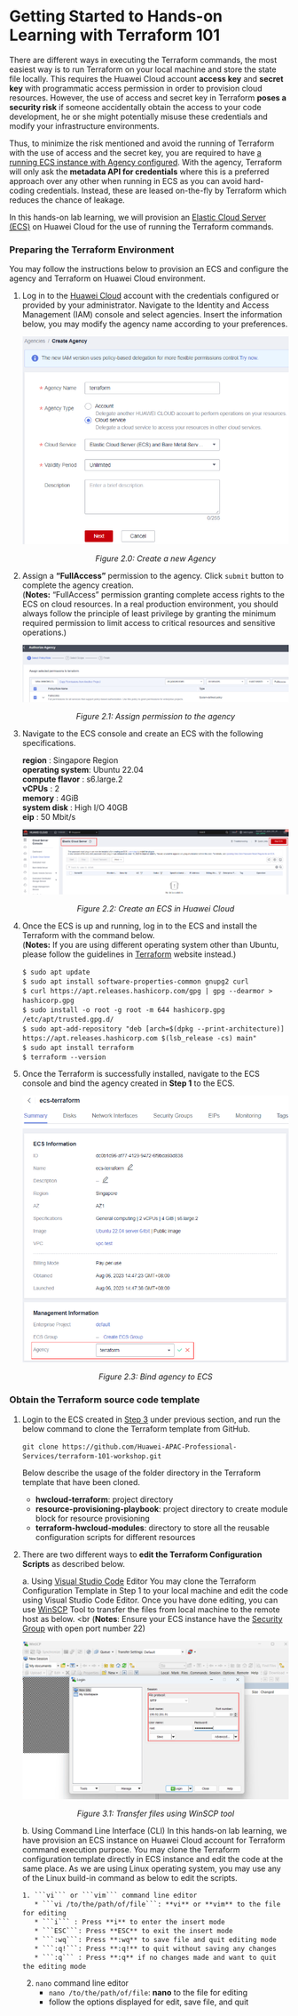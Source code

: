 # Getting Started to Hands-on Learning with Terraform 101

There are different ways in executing the Terraform commands, the most easiest way is to run Terraform on your local machine and store the state file locally. This requires the Huawei Cloud account **access key** and **secret key** with programmatic access permission in order to provision cloud resources. However, the use of access and secret key in Terraform **poses a security risk** if someone accidentally obtain the access to your code development, he or she might potentially misuse these credentials and modify your infrastructure environments.

Thus, to minimize the risk mentioned and avoid the running of Terraform with the use of access and the secret key, you are required to have [a running ECS instance with Agency configured](https://registry.terraform.io/providers/huaweicloud/huaweicloud/latest/docs). With the agency, Terraform will only ask the **metadata API for credentials** where this is a preferred approach over any other when running in ECS as you can avoid hard-coding credentials. Instead, these are leased on-the-fly by Terraform which reduces the chance of leakage.

In this hands-on lab learning, we will provision an [Elastic Cloud Server (ECS)](https://support.huaweicloud.com/intl/en-us/productdesc-ecs/en-us_topic_0013771112.html) on Huawei Cloud for the use of running the Terraform commands.

### Preparing the Terraform Environment

You may follow the instructions below to provision an ECS and configure the agency and Terraform on Huawei Cloud environment.

1. Log in to the [Huawei Cloud](https://auth.huaweicloud.com/authui/login.html?locale=en-us&service=https%3A%2F%2Fwww.huaweicloud.com%2Fintl%2Fen-us%2F#/login) account with the credentials configured or provided by your administrator. Navigate to the Identity and Access Management (IAM) console and select agencies. Insert the information below, you may modify the agency name according to your preferences.

    *<p align="center"> ![figure2.0](./images/2.0.png) </p>*

    *<p align="center"> Figure 2.0: Create a new Agency </p>*

2. Assign a **“FullAccess”** permission to the agency. Click ```submit``` button to complete the agency creation. <br> (**Notes:** “FullAccess” permission granting complete access rights to the ECS on cloud resources. In a real production environment, you should always follow the principle of least privilege by granting the minimum required permission to limit access to critical resources and sensitive operations.)
    
    *<p align="center"> ![figure2.1](./images/2.1.png) </p>*

    *<p align="center"> Figure 2.1: Assign permission to the agency </p>*

3. Navigate to the ECS console and create an ECS with the following specifications.

    **region**          : Singapore Region <br>
    **operating system**: Ubuntu 22.04 <br>
    **compute flavor**  : s6.large.2 <br>
    **vCPUs**           : 2 <br>
    **memory**          : 4GiB <br>
    **system disk**     : High I/O 40GB <br>
    **eip**             : 50 Mbit/s

    *<p align="center"> ![figure2.2](./images/2.2.png) </p>*

    *<p align="center"> Figure 2.2: Create an ECS in Huawei Cloud </p>*

4. Once the ECS is up and running, log in to the ECS and install the Terraform with the command below. <br> (**Notes:** If you are using different operating system other than Ubuntu, please follow the guidelines in [Terraform](https://developer.hashicorp.com/terraform/tutorials/aws-get-started/install-cli) website instead.)

    ```$ sudo apt update``` <br>
    ```$ sudo apt install software-properties-common gnupg2 curl``` <br>
    ```$ curl https://apt.releases.hashicorp.com/gpg | gpg --dearmor > hashicorp.gpg``` <br>
    ```$ sudo install -o root -g root -m 644 hashicorp.gpg /etc/apt/trusted.gpg.d/``` <br>
    ```$ sudo apt-add-repository "deb [arch=$(dpkg --print-architecture)] https://apt.releases.hashicorp.com $(lsb_release -cs) main"``` <br>
    ```$ sudo apt install terraform``` <br>
    ```$ terraform --version``` <br>

5. Once the Terraform is successfully installed, navigate to the ECS console and bind the agency created in **Step 1** to the ECS.

    *<p align="center"> ![figure2.3](./images/2.3.png) </p>*

    *<p align="center"> Figure 2.3: Bind agency to ECS </p>*


### Obtain the Terraform source code template

1. Login to the ECS created in  [Step 3](https://github.com/Huawei-APAC-Professional-Services/terraform-101-workshop/blob/master/workshop/01_Getting_Started.md) under previous section, and run the below command to clone the Terraform template from GitHub.

    ```git clone https://github.com/Huawei-APAC-Professional-Services/terraform-101-workshop.git```

    Below describe the usage of the folder directory in the Terraform template that have been cloned. 

    * **hwcloud-terraform**: project directory <br>
    * **resource-provisioning-playbook**: project directory to create module block for resource provisioning <br>
    * **terraform-hwcloud-modules**: directory to store all the reusable configuration scripts for different resources

2. There are two different ways to **edit the Terraform Configuration Scripts** as described below.

    a. Using [Visual Studio Code](https://code.visualstudio.com/download) Editor
       You may clone the Terraform Configuration Template in Step 1 to your local machine and edit the code using Visual Studio Code Editor. Once you have done editing, you can use [WinSCP](https://winscp.net/eng/download.php) Tool to transfer the files from local machine to the remote host as below. <br
       (**Notes**: Ensure your ECS instance have the [Security Group](https://support.huaweicloud.com/intl/en-us/usermanual-vpc/en-us_topic_0073379079.html) with open port number 22)

      *<p align="center"> ![figure3.1](./images/3.1.png) </p>*

      *<p align="center"> Figure 3.1: Transfer files using WinSCP tool </p>*

    b. Using Command Line Interface (CLI)
       In this hands-on lab learning, we have provision an ECS instance on Huawei Cloud account for Terraform command execution purpose. You may clone the Terraform configuration template directly in ECS instance and edit the code at the same place. As we are using Linux operating system, you may use any of the Linux build-in command as below to edit the scripts.

       1. ```vi``` or ```vim``` command line editor
          * ```vi /to/the/path/of/file```: **vi** or **vim** to the file for editing
          * ```i``` : Press **i** to enter the insert mode
          * ```ESC```: Press **ESC** to exit the insert mode
          * ```:wq```: Press **:wq** to save file and quit editing mode
          * ```:q!```: Press **:q!** to quit without saving any changes
          * ```:q``` : Press **:q** if no changes made and want to quit the editing mode

      2. ```nano``` command line editor
         * ```nano /to/the/path/of/file```: **nano** to the file for editing
         * follow the options displayed for edit, save file, and quit